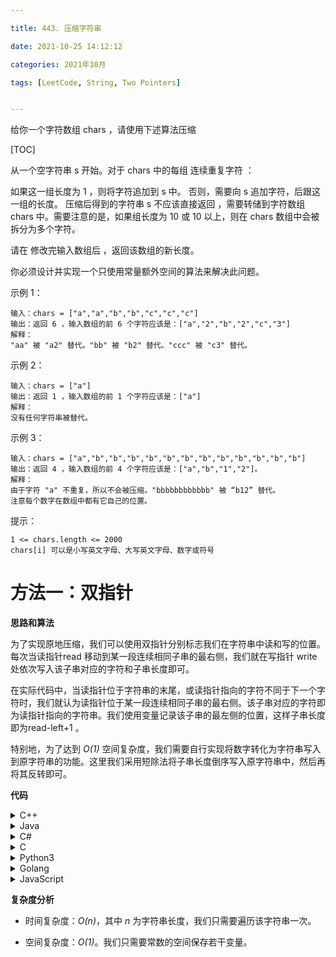 ```yaml
---

title: 443. 压缩字符串

date: 2021-10-25 14:12:12

categories: 2021年10月

tags: [LeetCode, String, Two Pointers]


---
```


给你一个字符数组 chars ，请使用下述算法压缩

<!-- more -->

[TOC]


从一个空字符串 s 开始。对于 chars 中的每组 连续重复字符 ：

如果这一组长度为 1 ，则将字符追加到 s 中。
否则，需要向 s 追加字符，后跟这一组的长度。
压缩后得到的字符串 s 不应该直接返回 ，需要转储到字符数组 chars 中。需要注意的是，如果组长度为 10 或 10 以上，则在 chars 数组中会被拆分为多个字符。

请在 修改完输入数组后 ，返回该数组的新长度。

你必须设计并实现一个只使用常量额外空间的算法来解决此问题。



示例 1：

    输入：chars = ["a","a","b","b","c","c","c"]
    输出：返回 6 ，输入数组的前 6 个字符应该是：["a","2","b","2","c","3"]
    解释：
    "aa" 被 "a2" 替代。"bb" 被 "b2" 替代。"ccc" 被 "c3" 替代。
示例 2：

    输入：chars = ["a"]
    输出：返回 1 ，输入数组的前 1 个字符应该是：["a"]
    解释：
    没有任何字符串被替代。
示例 3：

    输入：chars = ["a","b","b","b","b","b","b","b","b","b","b","b","b"]
    输出：返回 4 ，输入数组的前 4 个字符应该是：["a","b","1","2"]。
    解释：
    由于字符 "a" 不重复，所以不会被压缩。"bbbbbbbbbbbb" 被 “b12” 替代。
    注意每个数字在数组中都有它自己的位置。


提示：

    1 <= chars.length <= 2000
    chars[i] 可以是小写英文字母、大写英文字母、数字或符号

# 方法一：双指针

**思路和算法**

为了实现原地压缩，我们可以使用双指针分别标志我们在字符串中读和写的位置。每次当读指针read 移动到某一段连续相同子串的最右侧，我们就在写指针 write 处依次写入该子串对应的字符和子串长度即可。

在实际代码中，当读指针位于字符串的末尾，或读指针指向的字符不同于下一个字符时，我们就认为读指针位于某一段连续相同子串的最右侧。该子串对应的字符即为读指针指向的字符串。我们使用变量记录该子串的最左侧的位置，这样子串长度即为read-left+1 。

特别地，为了达到 *O(1)* 空间复杂度，我们需要自行实现将数字转化为字符串写入到原字符串的功能。这里我们采用短除法将子串长度倒序写入原字符串中，然后再将其反转即可。

**代码**

<details>
    <summary>C++</summary>
    
```C++ [sol1-C++]
class Solution {
public:
    int compress(vector<char>& chars) {
        int n = chars.size();
        int write = 0, left = 0;
        for (int read = 0; read < n; read++) {
            if (read == n - 1 || chars[read] != chars[read + 1]) {
                chars[write++] = chars[read];
                int num = read - left + 1;
                if (num > 1) {
                    int anchor = write;
                    while (num > 0) {
                        chars[write++] = num % 10 + '0';
                        num /= 10;
                    }
                    reverse(&chars[anchor], &chars[write]);
                }
                left = read + 1;
            }
        }
        return write;
    }
};
```
</details>
<details>
    <summary>Java</summary>
    
```Java [sol1-Java]
class Solution {
    public int compress(char[] chars) {
        int n = chars.length;
        int write = 0, left = 0;
        for (int read = 0; read < n; read++) {
            if (read == n - 1 || chars[read] != chars[read + 1]) {
                //为了记录新连续字符串字符内容，覆盖原有记录
                chars[write++] = chars[read];
                int num = read - left + 1;
                if (num > 1) {
                    //数字的起点位置
                    int anchor = write;
                    while (num > 0) {
                        //数字从右到左写入字符数组中
                        chars[write++] = (char) (num % 10 + '0');
                        num /= 10;
                    }
                    //将数字倒转过来
                    reverse(chars, anchor, write - 1);
                }
                left = read + 1;
            }
        }
        return write;
    }

    public void reverse(char[] chars, int left, int right) {
        while (left < right) {
            char temp = chars[left];
            chars[left] = chars[right];
            chars[right] = temp;
            left++;
            right--;
        }
    }
}
```
</details>
<details>
    <summary>C#</summary>
    
```C# [sol1-C#]
public class Solution {
    public int Compress(char[] chars) {
        int n = chars.Length;
        int write = 0, left = 0;
        for (int read = 0; read < n; read++) {
            if (read == n - 1 || chars[read] != chars[read + 1]) {
                chars[write++] = chars[read];
                int num = read - left + 1;
                if (num > 1) {
                    int anchor = write;
                    while (num > 0) {
                        chars[write++] = (char) (num % 10 + '0');
                        num /= 10;
                    }
                    Reverse(chars, anchor, write - 1);
                }
                left = read + 1;
            }
        }
        return write;
    }

    public void Reverse(char[] chars, int left, int right) {
        while (left < right) {
            char temp = chars[left];
            chars[left] = chars[right];
            chars[right] = temp;
            left++;
            right--;
        }
    }
}
```
</details>
<details>
    <summary>C</summary>
    
```C [sol1-C]
void swap(char *a, char *b) {
    char t = *a;
    *a = *b, *b = t;
}

void reverse(char *a, char *b) {
    while (a < b) {
        swap(a++, --b);
    }
}

int compress(char *chars, int charsSize) {
    int write = 0, left = 0;
    for (int read = 0; read < charsSize; read++) {
        if (read == charsSize - 1 || chars[read] != chars[read + 1]) {
            chars[write++] = chars[read];
            int num = read - left + 1;
            if (num > 1) {
                int anchor = write;
                while (num > 0) {
                    chars[write++] = num % 10 + '0';
                    num /= 10;
                }
                reverse(&chars[anchor], &chars[write]);
            }
            left = read + 1;
        }
    }
    return write;
}
```
</details>
<details>
    <summary>Python3</summary>
    
```Python [sol1-Python3]
class Solution:
    def compress(self, chars: List[str]) -> int:
        def reverse(left: int, right: int) -> None:
            while left < right:
                chars[left], chars[right] = chars[right], chars[left]
                left += 1
                right -= 1

        n = len(chars)
        write = left = 0
        for read in range(n):
            if read == n - 1 or chars[read] != chars[read + 1]:
                chars[write] = chars[read]
                write += 1
                num = read - left + 1
                if num > 1:
                    anchor = write
                    while num > 0:
                        chars[write] = str(num % 10)
                        write += 1
                        num //= 10
                    reverse(anchor, write - 1)
                left = read + 1
        return write
```
</details>
<details>
    <summary>Golang</summary>
    
```go [sol1-Golang]
func compress(chars []byte) int {
    write, left := 0, 0
    for read, ch := range chars {
        if read == len(chars)-1 || ch != chars[read+1] {
            chars[write] = ch
            write++
            num := read - left + 1
            if num > 1 {
                anchor := write
                for ; num > 0; num /= 10 {
                    chars[write] = '0' + byte(num%10)
                    write++
                }
                s := chars[anchor:write]
                for i, n := 0, len(s); i < n/2; i++ {
                    s[i], s[n-1-i] = s[n-1-i], s[i]
                }
            }
            left = read + 1
        }
    }
    return write
}
```
</details>
<details>
    <summary>JavaScript</summary>
    
```JavaScript [sol1-JavaScript]
var compress = function(chars) {
    const n = chars.length;
    let write = 0, left = 0;
    for (let read = 0; read < n; read++) {
        if (read === n - 1 || chars[read] !== chars[read + 1]) {
            chars[write++] = chars[read];
            let num = read - left + 1;
            if (num > 1) {
                const anchor = write;
                while (num > 0) {
                    chars[write++] = '' + num % 10;
                    num = Math.floor(num / 10);
                }
                reverse(chars, anchor, write - 1);
            }
            left = read + 1;
        }
    }
    return write;
};

const reverse = (chars, left, right) => {
    while (left < right) {
        const temp = chars[left];
        chars[left] = chars[right];
        chars[right] = temp;
        left++;
        right--;
    }
}
```
</details>


**复杂度分析**

- 时间复杂度：*O(n)*，其中 *n* 为字符串长度，我们只需要遍历该字符串一次。

- 空间复杂度：*O(1)*。我们只需要常数的空间保存若干变量。
